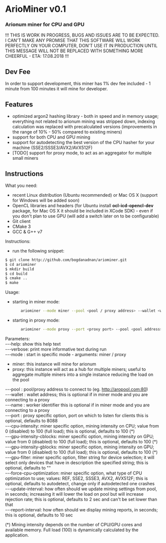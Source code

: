 # ArioMiner v0.1
### Arionum miner for CPU and GPU 

!!! THIS IS WORK IN PROGRESS, BUGS AND ISSUES ARE TO BE EXPECTED. I CAN'T MAKE ANY PROMISE THAT THIS SOFTWARE WILL WORK PERFECTLY ON YOUR COMPUTER, DON'T USE IT IN PRODUCTION UNTIL THIS MESSAGE WILL NOT BE REPLACED WITH SOMETHING MORE CHEERFUL - ETA: 17.08.2018 !!!

## Dev Fee
In order to support development, this miner has 1% dev fee included - 1 minute from 100 minutes it will mine for developer.

## Features
- optimized argon2 hashing library - both in speed and in memory usage; everything not related to arionum mining was stripped down, indexing calculation was replaced with precalculated versions (improvements in the range of 10% - 50% compared to existing miners)
- support for both CPU and GPU mining
- support for autodetecting the best version of the CPU hasher for your machine (SSE2/SSSE3/AVX2/AVX512F)
- [TODO] support for proxy mode, to act as an aggregator for multiple small miners

## Instructions
What you need:
- recent Linux distribution (Ubuntu recommended) or Mac OS X (support for Windows will be added soon)
- OpenCL libraries and headers (for Ubuntu install **ocl-icd-opencl-dev** package, for Mac OS X it should be included in XCode SDK) - even if you don't plan to use GPU (will add a switch later on to be configurable)
- Git client
- CMake 3
- GCC & G++ v7

Instructions:
- run the following snippet:
```sh
$ git clone http://github.com/bogdanadnan/ariominer.git
$ cd ariominer
$ mkdir build
$ cd build
$ cmake ..
$ make
```
Usage:
- starting in miner mode:
```sh
       ariominer --mode miner --pool <pool / proxy address> --wallet <wallet address> --name <worker name> --cpu-intensity <intensity> --gpu-intensity-cblocks <intensity> --gpu-intensity-gblocks <intensity>  
```
- starting in proxy mode:
```sh
       ariominer --mode proxy --port <proxy port> --pool <pool address> --wallet <wallet address> --name <proxy name>
```

Parameters:  
---help: show this help text  
---verbose: print more informative text during run  
---mode <mode>: start in specific mode - arguments: miner / proxy  
- miner: this instance will mine for arionum
- proxy: this instance will act as a hub for multiple miners; useful to aggregate multiple miners into a single instance reducing the load on the pool

---pool <pool address>: pool/proxy address to connect to (eg. http://aropool.com:80)  
---wallet <wallet address>: wallet address; this is optional if in miner mode and you are connecting to a proxy  
---name <worker identifier>: worker identifier this is optional if in miner mode and you are connecting to a proxy  
---port <proxy port>: proxy specific option, port on which to listen for clients this is optional, defaults to 8088  
---cpu-intensity: miner specific option, mining intensity on CPU; value from 0 (disabled) to 100 (full load); this is optional, defaults to 100 (\*)  
---gpu-intensity-cblocks: miner specific option, mining intensity on GPU; value from 0 (disabled) to 100 (full load); this is optional, defaults to 100 (\*)  
---gpu-intensity-gblocks: miner specific option, mining intensity on GPU; value from 0 (disabled) to 100 (full load); this is optional, defaults to 100 (\*)  
---gpu-filter: miner specific option, filter string for device selection; it will select only devices that have in description the specified string; this is optional, defaults to ""  
---force-cpu-optimization: miner specific option, what type of CPU optimization to use; values: REF, SSE2, SSSE3, AVX2, AVX512F; this is optional, defaults to autodetect, change only if autodetected one crashes  
---update-interval: how often should we update mining settings from pool, in seconds; increasing it will lower the load on pool but will increase rejection rate; this is optional, defaults to 2 sec and can't be set lower than that  
---report-interval: how often should we display mining reports, in seconds; this is optional, defaults to 10 sec  

(\*) Mining intensity depends on the number of CPU/GPU cores and available memory. Full load (100) is dynamically calculated by the application.

